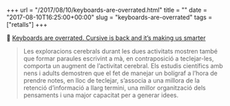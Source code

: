 +++
url = "/2017/08/10/keyboards-are-overrated.html"
title = ""
date = "2017-08-10T16:25:00+00:00"
slug = "keyboards-are-overrated"
tags = ["retalls"]
+++

📎 [Keyboards are overrated. Cursive is back and it’s making us smarter](https://qz.com/1037057/keyboards-are-overrated-cursive-is-back-and-its-making-us-smarter/)

> Les exploracions cerebrals durant les dues activitats mostren també que formar paraules escrivint a mà, en contraposició a teclejar-les, comporta un augment de l’activitat cerebral. Els estudis científics amb nens i adults demostren que el fet de manejar un bolígraf a l’hora de prendre notes, en lloc de teclejar, s’associa a una millora de la retenció d’informació a llarg termini, una millor organització dels pensaments i una major capacitat per a generar idees.

